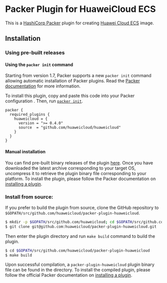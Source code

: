 # Packer Plugin for HuaweiCloud ECS

This is a [HashiCorp Packer](https://www.packer.io/) plugin for creating [Huawei Cloud ECS](https://www.huaweicloud.com/) image.

## Installation

### Using pre-built releases

#### Using the `packer init` command

Starting from version 1.7, Packer supports a new `packer init` command allowing
automatic installation of Packer plugins. Read the
[Packer documentation](https://www.packer.io/docs/commands/init) for more information.

To install this plugin, copy and paste this code into your Packer configuration .
Then, run [`packer init`](https://www.packer.io/docs/commands/init).

```hcl
packer {
  required_plugins {
    huaweicloud = {
      version = ">= 0.4.0"
      source  = "github.com/huaweicloud/huaweicloud"
    }
  }
}
```

#### Manual installation

You can find pre-built binary releases of the plugin [here](https://github.com/huaweicloud/packer-plugin-huaweicloud/releases).
Once you have downloaded the latest archive corresponding to your target OS,
uncompress it to retrieve the plugin binary file corresponding to your platform.
To install the plugin, please follow the Packer documentation on
[installing a plugin](https://www.packer.io/docs/extending/plugins/#installing-plugins).


### Install from source:

If you prefer to build the plugin from source, clone the GitHub repository
to `$GOPATH/src/github.com/huaweicloud/packer-plugin-huaweicloud`.

```sh
$ mkdir -p $GOPATH/src/github.com/huaweicloud; cd $GOPATH/src/github.com/huaweicloud
$ git clone git@github.com:huaweicloud/packer-plugin-huaweicloud.git
```

Then enter the plugin directory and run `make build` command to build the plugin.

```sh
$ cd $GOPATH/src/github.com/huaweicloud/packer-plugin-huaweicloud
$ make build
```

Upon successful compilation, a `packer-plugin-huaweicloud` plugin binary file
can be found in the directory. To install the compiled plugin, please follow the
official Packer documentation on [installing a plugin](https://www.packer.io/docs/extending/plugins/#installing-plugins).
